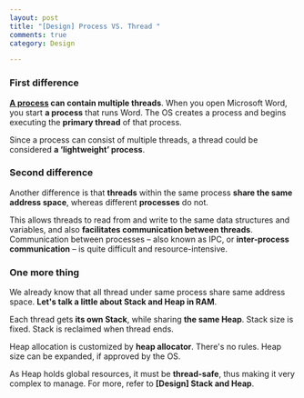 ```yaml
---
layout: post
title: "[Design] Process VS. Thread "
comments: true
category: Design

---
```


### First difference

__[A process](http://www.programmerinterview.com/index.php/operating-systems/thread-vs-process/) can contain multiple threads__. When you open Microsoft Word, you start __a process__ that runs Word. The OS creates a process and begins executing the __primary thread__ of that process. 

Since a process can consist of multiple threads, a thread could be considered __a ‘lightweight’ process__. 

### Second difference

Another difference is that __threads__ within the same process __share the same address space__, whereas different __processes__ do not. 

This allows threads to read from and write to the same data structures and variables, and also __facilitates communication between threads__. Communication between processes – also known as IPC, or __inter-process communication__ – is quite difficult and resource-intensive.

### One more thing

We already know that all thread under same process share same address space. __Let's talk a little about Stack and Heap in RAM__. 

Each thread gets __its own Stack__, while sharing __the same Heap__. Stack size is fixed. Stack is reclaimed when thread ends. 

Heap allocation is customized by __heap allocator__. There's no rules. Heap size can be expanded, if approved by the OS. 

As Heap holds global resources, it must be __thread-safe__, thus making it very complex to manage. For more, refer to __[Design] Stack and Heap__. 
